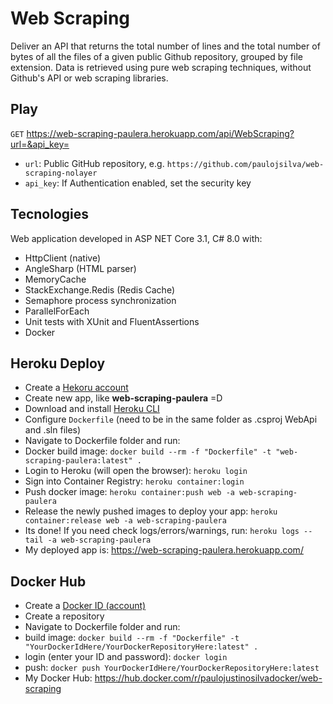 # Web Scraping

Deliver an API that returns the total number of lines and the total number of bytes of all the files of a given public Github repository, grouped by file extension.
Data is retrieved using pure web scraping techniques, without Github's API or web scraping libraries.

## Play

``GET`` https://web-scraping-paulera.herokuapp.com/api/WebScraping?url=&api_key=

- ``url``: Public GitHub repository, e.g. `https://github.com/paulojsilva/web-scraping-nolayer`
- ``api_key``: If Authentication enabled, set the security key

## Tecnologies

Web application developed in ASP NET Core 3.1, C# 8.0 with:

- HttpClient (native)
- AngleSharp (HTML parser)
- MemoryCache
- StackExchange.Redis (Redis Cache)
- Semaphore process synchronization
- ParallelForEach
- Unit tests with XUnit and FluentAssertions
- Docker

## Heroku Deploy

- Create a [Hekoru account](https://www.heroku.com/)
- Create new app, like **web-scraping-paulera** =D
- Download and install [Heroku CLI](https://devcenter.heroku.com/articles/heroku-command-line)
- Configure ``Dockerfile`` (need to be in the same folder as .csproj WebApi and .sln files)
- Navigate to Dockerfile folder and run:
- Docker build image: ``docker build --rm -f "Dockerfile" -t "web-scraping-paulera:latest" .``
- Login to Heroku (will open the browser): ``heroku login``
- Sign into Container Registry: ``heroku container:login``
- Push docker image: ``heroku container:push web -a web-scraping-paulera``
- Release the newly pushed images to deploy your app: ``heroku container:release web -a web-scraping-paulera``
- Its done! If you need check logs/errors/warnings, run: ``heroku logs --tail -a web-scraping-paulera``
- My deployed app is: https://web-scraping-paulera.herokuapp.com/

## Docker Hub

- Create a [Docker ID (account)](https://hub.docker.com/)
- Create a repository
- Navigate to Dockerfile folder and run:
- build image: ``docker build --rm -f "Dockerfile" -t "YourDockerIdHere/YourDockerRepositoryHere:latest" .``
- login (enter your ID and password): ``docker login``
- push: ``docker push YourDockerIdHere/YourDockerRepositoryHere:latest``
- My Docker Hub: https://hub.docker.com/r/paulojustinosilvadocker/web-scraping